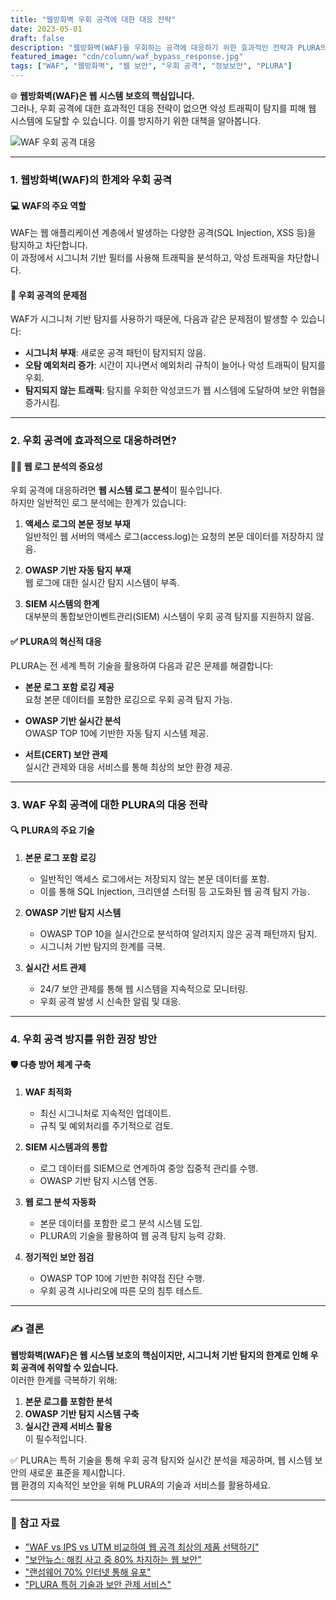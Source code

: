 ```yaml
---
title: "웹방화벽 우회 공격에 대한 대응 전략"
date: 2023-05-01
draft: false
description: "웹방화벽(WAF)을 우회하는 공격에 대응하기 위한 효과적인 전략과 PLURA의 특허 기술을 활용한 대응 방안을 살펴봅니다."
featured_image: "cdn/column/waf_bypass_response.jpg"
tags: ["WAF", "웹방화벽", "웹 보안", "우회 공격", "정보보안", "PLURA"]
---
```


🌐 **웹방화벽(WAF)은 웹 시스템 보호의 핵심입니다.**  
그러나, 우회 공격에 대한 효과적인 대응 전략이 없으면 악성 트래픽이 탐지를 피해 웹 시스템에 도달할 수 있습니다. 이를 방지하기 위한 대책을 알아봅니다.

![WAF 우회 공격 대응](https://blog.plura.io/cdn/column/waf_bypass_response.jpg)

<!--more-->
---

### 1. **웹방화벽(WAF)의 한계와 우회 공격**
#### 💻 **WAF의 주요 역할**
WAF는 웹 애플리케이션 계층에서 발생하는 다양한 공격(SQL Injection, XSS 등)을 탐지하고 차단합니다.  
이 과정에서 시그니처 기반 필터를 사용해 트래픽을 분석하고, 악성 트래픽을 차단합니다.

#### 🚨 **우회 공격의 문제점**
WAF가 시그니처 기반 탐지를 사용하기 때문에, 다음과 같은 문제점이 발생할 수 있습니다:
- **시그니처 부재**: 새로운 공격 패턴이 탐지되지 않음.
- **오탐 예외처리 증가**: 시간이 지나면서 예외처리 규칙이 늘어나 악성 트래픽이 탐지를 우회.
- **탐지되지 않는 트래픽**: 탐지를 우회한 악성코드가 웹 시스템에 도달하여 보안 위협을 증가시킴.

---

### 2. **우회 공격에 효과적으로 대응하려면?**
#### 🕵️‍♂️ **웹 로그 분석의 중요성**
우회 공격에 대응하려면 **웹 시스템 로그 분석**이 필수입니다.  
하지만 일반적인 로그 분석에는 한계가 있습니다:
1. **액세스 로그의 본문 정보 부재**  
   일반적인 웹 서버의 액세스 로그(access.log)는 요청의 본문 데이터를 저장하지 않음.
   
2. **OWASP 기반 자동 탐지 부재**  
   웹 로그에 대한 실시간 탐지 시스템이 부족.

3. **SIEM 시스템의 한계**  
   대부분의 통합보안이벤트관리(SIEM) 시스템이 우회 공격 탐지를 지원하지 않음.

#### ✅ **PLURA의 혁신적 대응**
PLURA는 전 세계 특허 기술을 활용하여 다음과 같은 문제를 해결합니다:
- **본문 로그 포함 로깅 제공**  
  요청 본문 데이터를 포함한 로깅으로 우회 공격 탐지 가능.
  
- **OWASP 기반 실시간 분석**  
  OWASP TOP 10에 기반한 자동 탐지 시스템 제공.
  
- **서트(CERT) 보안 관제**  
  실시간 관제와 대응 서비스를 통해 최상의 보안 환경 제공.

---

### 3. **WAF 우회 공격에 대한 PLURA의 대응 전략**
#### 🔍 **PLURA의 주요 기술**
1. **본문 로그 포함 로깅**
   - 일반적인 액세스 로그에서는 저장되지 않는 본문 데이터를 포함.
   - 이를 통해 SQL Injection, 크리덴셜 스터핑 등 고도화된 웹 공격 탐지 가능.

2. **OWASP 기반 탐지 시스템**
   - OWASP TOP 10을 실시간으로 분석하여 알려지지 않은 공격 패턴까지 탐지.
   - 시그니처 기반 탐지의 한계를 극복.

3. **실시간 서트 관제**
   - 24/7 보안 관제를 통해 웹 시스템을 지속적으로 모니터링.
   - 우회 공격 발생 시 신속한 알림 및 대응.

---

### 4. **우회 공격 방지를 위한 권장 방안**
#### 🛡️ **다층 방어 체계 구축**
1. **WAF 최적화**  
   - 최신 시그니처로 지속적인 업데이트.  
   - 규칙 및 예외처리를 주기적으로 검토.

2. **SIEM 시스템과의 통합**  
   - 로그 데이터를 SIEM으로 연계하여 중앙 집중적 관리를 수행.  
   - OWASP 기반 탐지 시스템 연동.

3. **웹 로그 분석 자동화**  
   - 본문 데이터를 포함한 로그 분석 시스템 도입.  
   - PLURA의 기술을 활용하여 웹 공격 탐지 능력 강화.

4. **정기적인 보안 점검**  
   - OWASP TOP 10에 기반한 취약점 진단 수행.  
   - 우회 공격 시나리오에 따른 모의 침투 테스트.

---

### ✍️ 결론
**웹방화벽(WAF)은 웹 시스템 보호의 핵심이지만, 시그니처 기반 탐지의 한계로 인해 우회 공격에 취약할 수 있습니다.**  
이러한 한계를 극복하기 위해:
1. **본문 로그를 포함한 분석**  
2. **OWASP 기반 탐지 시스템 구축**  
3. **실시간 관제 서비스 활용**  
이 필수적입니다.

✅ PLURA는 특허 기술을 통해 우회 공격 탐지와 실시간 분석을 제공하며, 웹 시스템 보안의 새로운 표준을 제시합니다.  
웹 환경의 지속적인 보안을 위해 PLURA의 기술과 서비스를 활용하세요.

---

### 🔗 참고 자료
- ["WAF vs IPS vs UTM 비교하여 웹 공격 최상의 제품 선택하기"](https://www.plura.io/blog/waf-vs-ips-vs-utm-comparison)
- ["보안뉴스: 해킹 사고 중 80% 차지하는 웹 보안"](https://www.boannews.com/media/view.asp?idx=55170)
- ["랜섬웨어 70% 인터넷 통해 유포"](https://www.itdaily.kr/news/articleView.html?idxno=87512)
- ["PLURA 특허 기술과 보안 관제 서비스"](https://www.plura.io/blog/plura-security)
